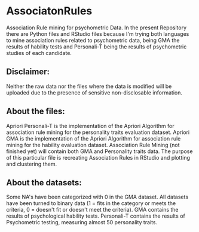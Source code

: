 # AssociatonRules
Association Rule mining for psychometric Data. In the present Repository there are Python files and RStudio files because I'm trying both languages to mine association rules related to psychometric data, being GMA the results of hability tests and Personali-T being the results of psychometric studies of each candidate.

## Disclaimer:
Neither the raw data nor the files where the data is modified will be uploaded due to the presence of sensitive non-disclosable information.

## About the files:
Apriori Personali-T is the implementation of the Apriori Algorithm for association rule mining for the personality traits evaluation dataset.
Apriori GMA is the implementation of the Apriori Algorithm for association rule mining for the hability evaluation dataset.
Association Rule Mining (not finished yet) will contain both GMA and Personality traits data. The purpose of this particular file is recreating Association Rules in RStudio and plotting and clustering them.

## About the datasets:
Some NA's have been categorized with 0 in the GMA dataset.
All datasets have been turned to binary data (1 = fits in the category or meets the criteria, 0 = doesn't fit or doesn't meet the criteria).
GMA contains the results of psychological hability tests.
Personali-T contains the results of Psychometric testing, measuring almost 50 personality traits.
